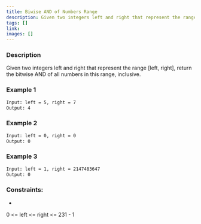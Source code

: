 ```yaml
---
title: Biwise AND of Numbers Range  
description: Given two integers left and right that represent the range [left, right], return the bitwise AND of all numbers in this range, inclusive.
tags: []
link: 
images: []
---
```


### Description

Given two integers left and right that represent the range [left, right], return the bitwise AND of all numbers in this range, inclusive.

### Example 1

```bash
Input: left = 5, right = 7
Output: 4
```

### Example 2

```bash
Input: left = 0, right = 0
Output: 0
```

### Example 3

```bash
Input: left = 1, right = 2147483647
Output: 0
```

### Constraints:

- 
0 <= left <= right <= 231 - 1